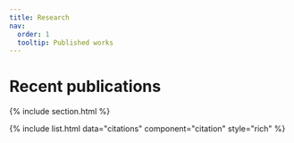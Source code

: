 ```yaml
---
title: Research
nav:
  order: 1
  tooltip: Published works
---
```


# <i class="fas fa-microscope"></i>Recent publications


{% include section.html %}

{% include list.html data="citations" component="citation" style="rich" %}
